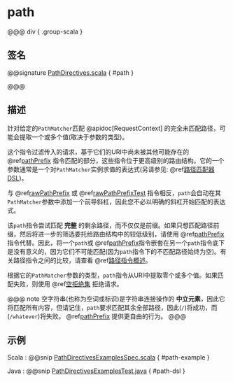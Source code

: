 # path

@@@ div { .group-scala }

## 签名

@@signature [PathDirectives.scala]($akka-http$/akka-http/src/main/scala/akka/http/scaladsl/server/directives/PathDirectives.scala) { #path }

@@@

## 描述

针对给定的`PathMatcher`匹配 @apidoc[RequestContext] 的完全未匹配路径，可能会提取一个或多个值(取决于参数的类型)。

这个指令过滤传入的请求，基于它们的URI中尚未被其他可能存在的 @ref[pathPrefix](pathPrefix.md) 指令匹配的部分，这些指令位于更高级别的路由结构。它的一个参数通常是一个对`PathMatcher`实例求值的表达式(另请参见: @ref[路径匹配器DSL](../../path-matchers.md))。

与 @ref[rawPathPrefix](rawPathPrefix.md) 或 @ref[rawPathPrefixTest](rawPathPrefixTest.md) 指令相反，`path`会自动在其`PathMatcher`参数中添加一个前导斜杠，因此您不必以明确的斜杠开始匹配的表达式。

该`path`指令尝试匹配 **完整** 的剩余路径，而不仅仅是前缀。如果只想匹配路径前缀，然后将进一步的筛选委托给路由结构中的较低级别，请使用 @ref[pathPrefix](pathPrefix.md) 指令代替。因此，将一个`path`或 @ref[pathPrefix](pathPrefix.md)指令嵌套在另一个`path`指令底下是没有意义的，因为它们不可能匹配(因为`path`指令下的不匹配路径始终为空)。有关路径指令之间的比较，请查看 @ref[路径指令概述](index.md#overview-path)。

根据它的`PathMatcher`参数的类型，`path`指令从URI中提取零个或多个值。如果匹配失败，则使用 @ref[空拒绝集](../../rejections.md#empty-rejections) 拒绝请求。

@@@ note
空字符串(也称为空词或标识)是字符串连接操作的 **中立元素**，因此它将匹配所有内容，但请记住，`path`要求匹配其余全部路径，因此(`/`)将成功，而(`/whatever`)将失败。 @ref[pathPrefix](pathPrefix.md) 提供更自由的行为。
@@@

## 示例

Scala
:  @@snip [PathDirectivesExamplesSpec.scala]($test$/scala/docs/http/scaladsl/server/directives/PathDirectivesExamplesSpec.scala) { #path-example }

Java
:  @@snip [PathDirectivesExamplesTest.java]($test$/java/docs/http/javadsl/server/directives/PathDirectivesExamplesTest.java) { #path-dsl }
